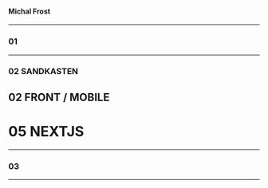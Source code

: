 #### Michal Frost

---

### 01

---

### 02 SANDKASTEN

## 02 FRONT / MOBILE

# 05 NEXTJS

---

### 03

---
